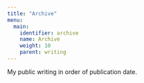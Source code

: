 ```yaml
---
title: "Archive"
menu:
  main:
    identifier: archive
    name: Archive
    weight: 10
    parent: writing
---
```


My public writing in order of publication date.
